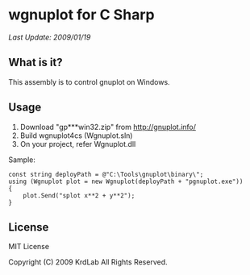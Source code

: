 # wgnuplot for C Sharp

*Last Update: 2009/01/19*

## What is it?

This assembly is to control gnuplot on Windows.

## Usage

1. Download "gp***win32.zip" from http://gnuplot.info/
2. Build wgnuplot4cs (Wgnuplot.sln)
3. On your project, refer Wgnuplot.dll

Sample:

    const string deployPath = @"C:\Tools\gnuplot\binary\";
    using (Wgnuplot plot = new Wgnuplot(deployPath + "pgnuplot.exe"))
    {
        plot.Send("splot x**2 + y**2");
    }

## License

MIT License

Copyright (C) 2009 KrdLab All Rights Reserved.

